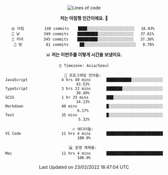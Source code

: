 <div align='center'>
 
<!--START_SECTION:waka-->
![Lines of code](https://img.shields.io/badge/%EC%A0%80%EB%8A%94%20%EC%97%AC%ED%83%9C%EA%B9%8C%EC%A7%80%20-59%20Thousand%20%EC%A4%84%EC%9D%98%20%EC%BD%94%EB%93%9C%EB%A5%BC%20%EC%9E%91%EC%84%B1%ED%96%88%EC%96%B4%EC%9A%94.-blue)

**저는 아침형 인간이에요. 🐤** 

```text
🌞 아침         148 commits    ████░░░░░░░░░░░░░░░░░░░░░   16.03% 
🌆 낮　         349 commits    █████████░░░░░░░░░░░░░░░░   37.81% 
🌃 저녁         345 commits    █████████░░░░░░░░░░░░░░░░   37.38% 
🌙 밤　         81 commits     ██░░░░░░░░░░░░░░░░░░░░░░░   8.78%

```


📊 **저는 이번주를 이렇게 시간을 보냈어요.** 

```text
⌚︎ Timezone: Asia/Seoul

💬 프로그래밍 언어들: 
JavaScript               4 hrs 49 mins       ███████████░░░░░░░░░░░░░░   43.53% 
TypeScript               3 hrs 22 mins       ███████░░░░░░░░░░░░░░░░░░   30.49% 
SCSS                     1 hr 33 mins        ███░░░░░░░░░░░░░░░░░░░░░░   14.13% 
Markdown                 40 mins             █░░░░░░░░░░░░░░░░░░░░░░░░   6.17% 
Text                     35 mins             █░░░░░░░░░░░░░░░░░░░░░░░░   5.32%

🔥 에디터들: 
VS Code                  11 hrs 4 mins       █████████████████████████   100.0%

💻 운영 체제들: 
Mac                      11 hrs 4 mins       █████████████████████████   100.0%

```


 Last Updated on 23/02/2022 18:47:04 UTC
<!--END_SECTION:waka-->
 </div>
<!---
Emewjin/Emewjin is a ✨ special ✨ repository because its `README.md` (this file) appears on your GitHub profile.
You can click the Preview link to take a look at your changes.
--->
